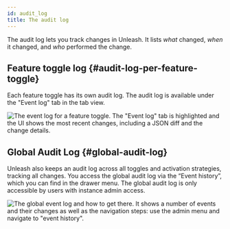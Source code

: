 ```yaml
---
id: audit_log
title: The audit log
---
```


The audit log lets you track changes in Unleash. It lists _what_ changed, _when_ it changed, and _who_ performed the change.

## Feature toggle log {#audit-log-per-feature-toggle}

Each feature toggle has its own audit log. The audit log is available under the "Event log" tab in the tab view.

![The event log for a feature toggle. The \"Event log\" tab is highlighted and the UI shows the most recent changes, including a JSON diff and the change details.](/img/unleash-toggle-history.png)

## Global Audit Log {#global-audit-log}

Unleash also keeps an audit log across all toggles and activation strategies, tracking all changes. You access the global audit log via the “Event history”, which you can find in the drawer menu. The global audit log is only accessible by users with instance admin access.

![The global event log and how to get there. It shows a number of events and their changes as well as the navigation steps: use the admin menu and navigate to "event history".](/img/global_audit_log.png)
